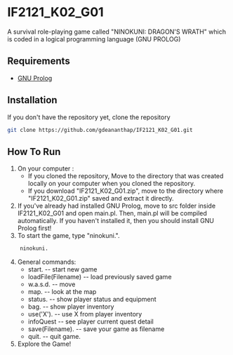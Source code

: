 # IF2121_K02_G01
A survival role-playing game called "NINOKUNI: DRAGON'S WRATH" which is coded in a logical programming language (GNU PROLOG)

## Requirements
- [GNU Prolog](http://www.gprolog.org/#download)

## Installation
If you don't have the repository yet, clone the repository
```bash
git clone https://github.com/gdeananthap/IF2121_K02_G01.git
```

## How To Run
1.  On your computer : 
    * If you cloned the repository, Move to the directory that was created locally on your computer when you cloned the repository. 
    * If you download "IF2121_K02_G01.zip", move to the directory where "IF2121_K02_G01.zip" saved and extract it directly. 
2.  If you've already had installed GNU Prolog, move to src folder inside IF2121_K02_G01 and open main.pl. Then, main.pl will be compiled automatically. If you haven't installed it, then you should install GNU Prolog first!
3. To start the game, type "ninokuni.".
```bash
    ninokuni.
```
4. General commands:
    * start.                -- start new game
    * loadFile(Filename)    -- load previously saved game
    * w.a.s.d.              -- move
    * map.                  -- look at the map
    * status.               -- show player status and equipment
    * bag.                  -- show player inventory
    * use('X').             -- use X from player inventory
    * infoQuest             -- see player current quest detail
    * save(Filename).       -- save your game as filename
    * quit.                 -- quit game.
5. Explore the Game!


